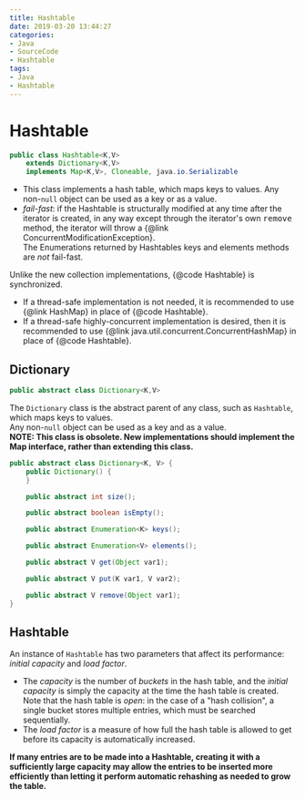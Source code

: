 ```yaml
---
title: Hashtable
date: 2019-03-20 13:44:27
categories:
- Java
- SourceCode
- Hashtable
tags:  
- Java
- Hashtable
---
```

# Hashtable
```java
public class Hashtable<K,V>
    extends Dictionary<K,V>
    implements Map<K,V>, Cloneable, java.io.Serializable
```
- This class implements a hash table, which maps keys to values. Any non-<code>null</code> object can be used as a key or as a value.       
- <em>fail-fast</em>: if the Hashtable is structurally modified at any time after the iterator is created, in any way except through the iterator's own <tt>remove</tt> method, the iterator will throw a {@link ConcurrentModificationException}.    
The Enumerations returned by Hashtables keys and elements methods are <em>not</em> fail-fast.    

Unlike the new collection implementations, {@code Hashtable} is synchronized.       
- If a thread-safe implementation is not needed, it is recommended to use {@link HashMap} in place of {@code Hashtable}.     
- If a thread-safe highly-concurrent implementation is desired, then it is recommended to use {@link java.util.concurrent.ConcurrentHashMap} in place of {@code Hashtable}.   

<!-- more -->

## Dictionary
```java
public abstract class Dictionary<K,V>
```
The <code>Dictionary</code> class is the abstract parent of any class, such as <code>Hashtable</code>, which maps keys to values.   
Any non-<code>null</code> object can be used as a key and as a value.    
<strong>NOTE: This class is obsolete.  New implementations should implement the Map interface, rather than extending this class.</strong>
```java
public abstract class Dictionary<K, V> {
    public Dictionary() {
    }

    public abstract int size();

    public abstract boolean isEmpty();

    public abstract Enumeration<K> keys();

    public abstract Enumeration<V> elements();

    public abstract V get(Object var1);

    public abstract V put(K var1, V var2);

    public abstract V remove(Object var1);
}
```

## Hashtable   
An instance of <code>Hashtable</code> has two parameters that affect its performance: <i>initial capacity</i> and <i>load factor</i>.  
- The <i>capacity</i> is the number of <i>buckets</i> in the hash table, and the <i>initial capacity</i> is simply the capacity at the time the hash table is created.  
Note that the hash table is <i>open</i>: in the case of a "hash collision", a single bucket stores multiple entries, which must be searched sequentially.
- The <i>load factor</i> is a measure of how full the hash table is allowed to get before its capacity is automatically increased.

**If many entries are to be made into a Hashtable, creating it with a sufficiently large capacity may allow the entries to be inserted more efficiently than letting it perform automatic rehashing as needed to grow the table.**      
